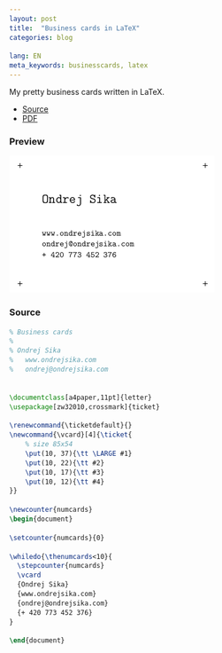 ```yaml
---
layout: post
title:  "Business cards in LaTeX"
categories: blog

lang: EN
meta_keywords: businesscards, latex
---
```


My pretty business cards written in LaTeX.

* [Source](/static/content/businesscards_ondrejsika.tex)
* [PDF](/static/content/businesscards_ondrejsika.pdf)

### Preview

<img src="/static/content/businesscards_ondrejsika.png">

### Source

``` latex
% Business cards
%
% Ondrej Sika
%   www.ondrejsika.com
%   ondrej@ondrejsika.com


\documentclass[a4paper,11pt]{letter}
\usepackage[zw32010,crossmark]{ticket}

\renewcommand{\ticketdefault}{}
\newcommand{\vcard}[4]{\ticket{
    % size 85x54
    \put(10, 37){\tt \LARGE #1}
    \put(10, 22){\tt #2}
    \put(10, 17){\tt #3}
    \put(10, 12){\tt #4}
}}

\newcounter{numcards}
\begin{document}

\setcounter{numcards}{0}

\whiledo{\thenumcards<10}{
  \stepcounter{numcards}
  \vcard
  {Ondrej Sika}
  {www.ondrejsika.com}
  {ondrej@ondrejsika.com}
  {+ 420 773 452 376}
}

\end{document}
```
